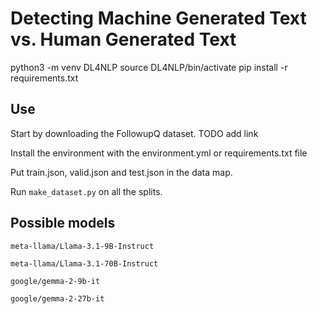 # Detecting Machine Generated Text vs. Human Generated Text

python3 -m venv DL4NLP source DL4NLP/bin/activate pip install -r requirements.txt

## Use
Start by downloading the FollowupQ dataset. TODO add link

Install the environment with the environment.yml or requirements.txt file

Put train.json, valid.json and test.json in the data map.

Run `make_dataset.py` on all the splits.

## Possible models
```
meta-llama/Llama-3.1-9B-Instruct
```

```
meta-llama/Llama-3.1-70B-Instruct
```
```
google/gemma-2-9b-it
```
```
google/gemma-2-27b-it
```
